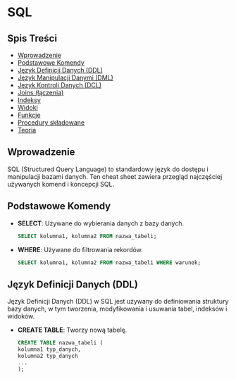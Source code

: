 # SQL

## Spis Treści
- [Wprowadzenie](#wprowadzenie)
- [Podstawowe Komendy](#podstawowe-komendy)
- [Język Definicji Danych (DDL)](#język-definicji-danych-ddl)
- [Język Manipulacji Danymi (DML)](#język-manipulacji-danymi-dml)
- [Język Kontroli Danych (DCL)](#język-kontroli-danych-dcl)
- [Joins (łączenia)](#joins-łączenia)
- [Indeksy](#indeksy)
- [Widoki](#widoki)
- [Funkcje](#funkcje)
- [Procedury składowane](#procedury-składowane)
- [Teoria](#teoria)

## Wprowadzenie
SQL (Structured Query Language) to standardowy język do dostępu i manipulacji bazami danych. Ten cheat sheet zawiera przegląd najczęściej używanych komend i koncepcji SQL.

## Podstawowe Komendy
- **SELECT**: Używane do wybierania danych z bazy danych.
  ```sql
  SELECT kolumna1, kolumna2 FROM nazwa_tabeli;
- **WHERE**: Używane do filtrowania rekordów.
  ```sql
  SELECT kolumna1, kolumna2 FROM nazwa_tabeli WHERE warunek;
## Język Definicji Danych (DDL)
Język Definicji Danych (DDL) w SQL jest używany do definiowania struktury bazy danych, w tym tworzenia, modyfikowania i usuwania tabel, indeksów i widoków.
- **CREATE TABLE**: Tworzy nową tabelę.
  ```sql
  CREATE TABLE nazwa_tabeli (
  kolumna1 typ_danych,
  kolumna2 typ_danych
  ...
  );

